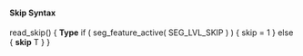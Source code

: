 #### Skip Syntax

<div class="syntax">
read_skip() {                                                          <b>Type</b>
    if ( seg_feature_active( SEG_LVL_SKIP ) ) {
        skip = 1
    } else {
        <b>skip</b>                                                           T
    }
}
</div>
